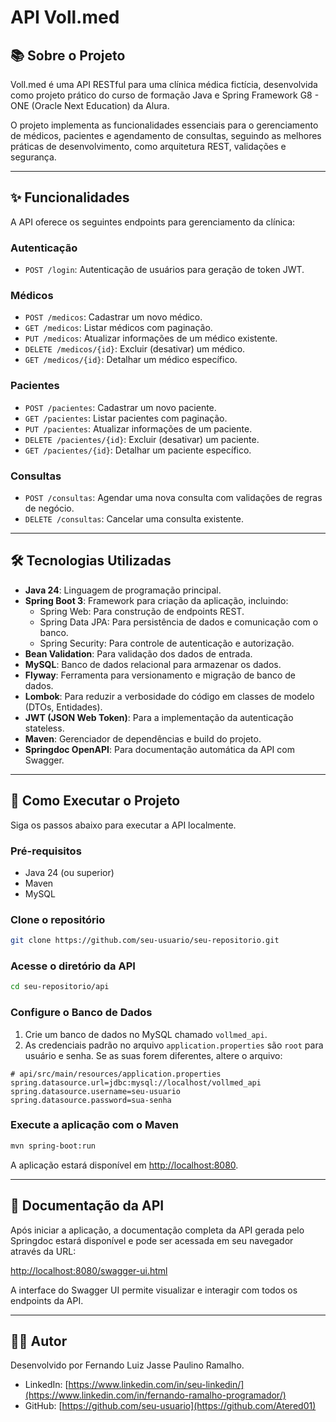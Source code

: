 # API Voll.med

## 📚 Sobre o Projeto

Voll.med é uma API RESTful para uma clínica médica fictícia, desenvolvida como projeto prático do curso de formação Java e Spring Framework G8 - ONE (Oracle Next Education) da Alura.

O projeto implementa as funcionalidades essenciais para o gerenciamento de médicos, pacientes e agendamento de consultas, seguindo as melhores práticas de desenvolvimento, como arquitetura REST, validações e segurança.

---

## ✨ Funcionalidades

A API oferece os seguintes endpoints para gerenciamento da clínica:

### Autenticação

- `POST /login`: Autenticação de usuários para geração de token JWT.

### Médicos

- `POST /medicos`: Cadastrar um novo médico.
- `GET /medicos`: Listar médicos com paginação.
- `PUT /medicos`: Atualizar informações de um médico existente.
- `DELETE /medicos/{id}`: Excluir (desativar) um médico.
- `GET /medicos/{id}`: Detalhar um médico específico.

### Pacientes

- `POST /pacientes`: Cadastrar um novo paciente.
- `GET /pacientes`: Listar pacientes com paginação.
- `PUT /pacientes`: Atualizar informações de um paciente.
- `DELETE /pacientes/{id}`: Excluir (desativar) um paciente.
- `GET /pacientes/{id}`: Detalhar um paciente específico.

### Consultas

- `POST /consultas`: Agendar uma nova consulta com validações de regras de negócio.
- `DELETE /consultas`: Cancelar uma consulta existente.

---

## 🛠️ Tecnologias Utilizadas

- **Java 24**: Linguagem de programação principal.
- **Spring Boot 3**: Framework para criação da aplicação, incluindo:
    - Spring Web: Para construção de endpoints REST.
    - Spring Data JPA: Para persistência de dados e comunicação com o banco.
    - Spring Security: Para controle de autenticação e autorização.
- **Bean Validation**: Para validação dos dados de entrada.
- **MySQL**: Banco de dados relacional para armazenar os dados.
- **Flyway**: Ferramenta para versionamento e migração de banco de dados.
- **Lombok**: Para reduzir a verbosidade do código em classes de modelo (DTOs, Entidades).
- **JWT (JSON Web Token)**: Para a implementação da autenticação stateless.
- **Maven**: Gerenciador de dependências e build do projeto.
- **Springdoc OpenAPI**: Para documentação automática da API com Swagger.

---

## 🚀 Como Executar o Projeto

Siga os passos abaixo para executar a API localmente.

### Pré-requisitos

- Java 24 (ou superior)
- Maven
- MySQL

### Clone o repositório

```bash
git clone https://github.com/seu-usuario/seu-repositorio.git
```

### Acesse o diretório da API

```bash
cd seu-repositorio/api
```

### Configure o Banco de Dados

1. Crie um banco de dados no MySQL chamado `vollmed_api`.
2. As credenciais padrão no arquivo `application.properties` são `root` para usuário e senha. Se as suas forem diferentes, altere o arquivo:

```properties
# api/src/main/resources/application.properties
spring.datasource.url=jdbc:mysql://localhost/vollmed_api
spring.datasource.username=seu-usuario
spring.datasource.password=sua-senha
```

### Execute a aplicação com o Maven

```bash
mvn spring-boot:run
```

A aplicação estará disponível em [http://localhost:8080](http://localhost:8080).

---

## 📖 Documentação da API

Após iniciar a aplicação, a documentação completa da API gerada pelo Springdoc estará disponível e pode ser acessada em seu navegador através da URL:

[http://localhost:8080/swagger-ui.html](http://localhost:8080/swagger-ui.html)

A interface do Swagger UI permite visualizar e interagir com todos os endpoints da API.

---

## 🧑‍💻 Autor

Desenvolvido por Fernando Luiz Jasse Paulino Ramalho.

- LinkedIn: [https://www.linkedin.com/in/seu-linkedin/](https://www.linkedin.com/in/fernando-ramalho-programador/)
- GitHub: [https://github.com/seu-usuario](https://github.com/Atered01)
